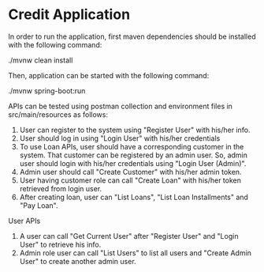 # Credit Application

In order to run the application, first maven dependencies should be installed with the following command:

./mvnw clean install

Then, application can be started with the following command:

./mvnw spring-boot:run

APIs can be tested using postman collection and environment files in  src/main/resources as follows:

1. User can register to the system using "Register User" with his/her info.
2. User should log in using "Login User" with his/her credentials
3. To use Loan APIs, user should have a corresponding customer in the system. That customer can be registered by an admin user. So, admin user should login with his/her credentials using "Login User (Admin)".
4. Admin user should call "Create Customer" with his/her admin token.
5. User having customer role can call "Create Loan" with his/her token retrieved from login user.
6. After creating loan, user can "List Loans", "List Loan Installments" and "Pay Loan".

User APIs

1. A user can call "Get Current User" after "Register User" and "Login User" to retrieve his info.
2. Admin role user can call "List Users" to list all users and "Create Admin User" to create another admin user.
